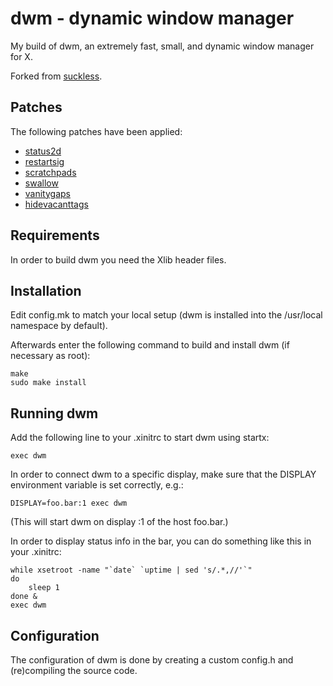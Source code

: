 # dwm - dynamic window manager
My build of dwm, an extremely fast, small, and dynamic window manager for X.

Forked from [suckless](https://git.suckless.org/dwm).


## Patches
The following patches have been applied:

- [status2d](https://dwm.suckless.org/patches/status2d)
- [restartsig](https://dwm.suckless.org/patches/restartsig)
- [scratchpads](https://dwm.suckless.org/patches/scratchpads)
- [swallow](https://dwm.suckless.org/patches/swallow)
- [vanitygaps](https://dwm.suckless.org/patches/vanitygaps)
- [hidevacanttags](https://dwm.suckless.org/patches/hidevacanttags)


## Requirements
In order to build dwm you need the Xlib header files.


## Installation
Edit config.mk to match your local setup (dwm is installed into
the /usr/local namespace by default).

Afterwards enter the following command to build and install dwm (if
necessary as root):

```
make
sudo make install
```

## Running dwm
Add the following line to your .xinitrc to start dwm using startx:

```
exec dwm
```

In order to connect dwm to a specific display, make sure that
the DISPLAY environment variable is set correctly, e.g.:

```
DISPLAY=foo.bar:1 exec dwm
```

(This will start dwm on display :1 of the host foo.bar.)

In order to display status info in the bar, you can do something
like this in your .xinitrc:

```
while xsetroot -name "`date` `uptime | sed 's/.*,//'`"
do
	sleep 1
done &
exec dwm
```


## Configuration
The configuration of dwm is done by creating a custom config.h
and (re)compiling the source code.
